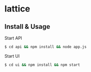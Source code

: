 # lattice

## Install & Usage

Start API

```sh
$ cd api && npm install && node app.js
```

Start UI

```sh
$ cd ui && npm install && npm start
```
